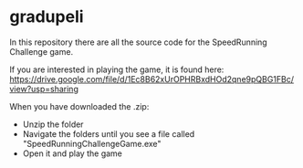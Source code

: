 # gradupeli

In this repository there are all the source code for the SpeedRunning Challenge game. 

If you are interested in playing the game, it is found here: https://drive.google.com/file/d/1Ec8B62xUrOPHRBxdHOd2qne9pQBG1FBc/view?usp=sharing

When you have downloaded the .zip:

- Unzip the folder
- Navigate the folders until you see a file called "SpeedRunningChallengeGame.exe"
- Open it and play the game

